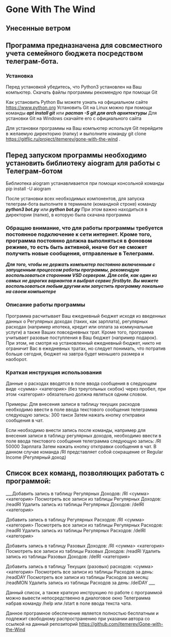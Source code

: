 # Gone With The Wind
## Унесенные ветром

Программа предназначена для совсместного учета семейного бюджета посредством телеграм-бота.
----

### Установка
Перед установкой убедитесь, что Python3 установлен на Ваш компьютер.
Скачать файлы программы рекомендую при помощи Git

Как установить Python Вы можете узнать на официальном сайте https://www.python.org
Установить Git на Linux можно при помощи команды
___apt install git___
или
___pacman -S git для arch архитектуры___
Для установки Git на Windows скачайте его с официального сайта

Для установки программы на Ваш компьютер используя Git перейдите в желаемую директорию (папку) и выполните команду
git clone https://gitflic.ru/project/itemerev/gone-with-the-wind .

## Перед запуском программы необходимо установить библиотеку aiogram для работы с Телеграм-ботом
Библиотека aiogram устанавливается при помощи консольной команды
pip install -U aiogram

После установки всех необходимых компонентов, для запуска телеграм-бота выполните в терминале (командной строке) команду
___python3 bot.py___
или
___python bot.py___
При этом важно находиться в директории (папке), в которую была скачана программа

### Обращаю внимание, что для работы программы требуется постоянное подключение к сети интернет. Кроме того, программа постоянно должна выполняться в фоновом режиме, то есть быть активной, иначе бот не сможет получить новые сообщения, отправленые в Телеграмм.

___Для того, чтобы не держать компьютер постоянно включенным с запущенным процессом работы программы, рекомендую воспользоваться сторонним VSD сервером. Для себя, как один из самых не дорогих вариантов я выбрал сервис firstbyte. Вы можете воспользоваться любым другим или запустить программу локально на своем компьютере___

### Описание работы программы

Программа расчитывает Ваш ежедневный бюджет исходя из введенных данных о Регулярных доходах (таких, как зарплата), регулярных расходах (например ипотека, кредит или оплата за коммунальные услуги) а также Ваших повседневных трат. Кроме того, программа учитывает разовые поступления в Ваш бюджет (например подарок).
При этом, не смотря на установленный ежедневный бюджет, никто не ограничит Вас в ежедневных тратах, но следует понимать, что потратив больше сегодня, бюджет на завтра будет меньшего размера и наоборот.

### Краткая инструкция использования

Данные о расходах вводятся в поле ввода сообщения в следующем виде <сумма> <категория> (без треугольных скобок) через пробел, при этом <категория> обязательно должна являться одним словом.

Примеры:
Для внесения записи в таблицу текущих расходов необходимо ввести в поле ввода текстового сообщения телеграмма следующую запись:
300 такси
Затем нажать кнопку откправки сообщения в чат.

Если необходимо внести запись после команды, например для внесения записи в таблицу регулярных доходов, необходимо ввести в поле ввода текстового сообщения телеграмма следующую запись:
/RI 50000 Зарплата
Затем нажать кнопку откправки сообщения в чат.
В данном случае команда /RI представляет собой сокращение от Regular Income (Регулярный доход)

## Список всех команд, позволяющих работать с программой:

___Добавить запись в таблицу Регулярных Доходов: /RI <сумма> <категория>
Посмотреть все записи из таблицы Регулярных Доходов: /readRI
Удалить запись из таблицы Регулярных Доходов: /delRI <категория>

Добавить запись в таблицу Регулярных Расходов: /RI <сумма> <категория>
Посмотреть все записи из таблицы Регулярных Расходов: /readRI
Удалить запись из таблицы Регулярных Расходов: /delRI <категория>

Добавить запись в таблицу Разовых Доходов: /RI <сумма> <категория>
Посмотреть все записи из таблицы Разовых Доходов: /readRI
Удалить запись из таблицы Разовых Доходов: /delRI <категория>

Добавить запись в таблицу Текущих (разовых) расходов: <сумма> <категория>
Посмотреть все записи из таблицы Расходов за день: /readDAY
Посмотреть все записи из таблицы Расходов за месяц: /readMON
Удалить запись из таблицы Расходов за день: /delDAY <id>___

Данный список, а также краткую инструкцию по работе с программой можно вывести непосредственно в диалоговое окно Телеграмма набрав команду /help или /start в поле ввода текста чата.

Данное програмное обеспечение является полностью бесплатным и подлежит свободному распространению при указании автора со ссылкой на данный репозиторий https://github.com/itemerev/Gone-with-the-Wind
